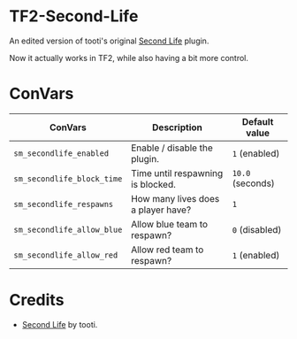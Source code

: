 # TF2-Second-Life
An edited version of tooti's original [Second Life](https://forums.alliedmods.net/showthread.php?p=1999451) plugin.

Now it actually works in TF2, while also having a bit more control.

# ConVars

  | ConVars                    | Description                         | Default value    |
  |----------------------------|-------------------------------------|------------------|
  | `sm_secondlife_enabled`    | Enable / disable the plugin.        | `1` (enabled)    |
  | `sm_secondlife_block_time` | Time until respawning is blocked.   | `10.0` (seconds) |
  | `sm_secondlife_respawns`   | How many lives does a player have?  | `1`              |
  | `sm_secondlife_allow_blue` | Allow blue team to respawn?         | `0` (disabled)   |
  | `sm_secondlife_allow_red`  | Allow red team to respawn?          | `1` (enabled)    |
  
# Credits

* [Second Life](https://forums.alliedmods.net/showthread.php?p=1999451) by tooti.
